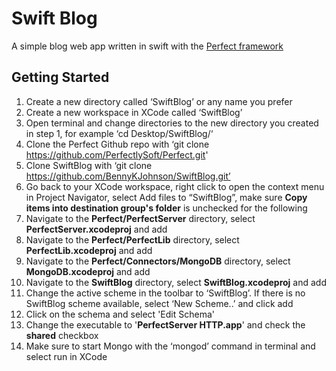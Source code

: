 # Swift Blog
A simple blog web app written in swift with the [Perfect framework](https://github.com/PerfectlySoft/Perfect)

## Getting Started
1. Create a new directory called ‘SwiftBlog’ or any name you prefer
2. Create a new workspace in XCode called ‘SwiftBlog’
3. Open terminal and change directories to the new directory you created in step 1, for example ‘cd Desktop/SwiftBlog/‘
4. Clone the Perfect Github repo with ‘git clone https://github.com/PerfectlySoft/Perfect.git'
5. Clone SwiftBlog with ‘git clone https://github.com/BennyKJohnson/SwiftBlog.git’
6. Go back to your XCode workspace,  right click to open the context menu in Project Navigator, 	select Add files to “SwiftBlog”, make sure **Copy items into destination group's folder** is unchecked for the following
  1. Navigate to the **Perfect/PerfectServer** directory, select **PerfectServer.xcodeproj** and add
  2. Navigate to the **Perfect/PerfectLib** directory, select **PerfectLib.xcodeproj** and add
  3. Navigate to the **Perfect/Connectors/MongoDB** directory, select **MongoDB.xcodeproj** and add
  4. Navigate to the **SwiftBlog** directory, select **SwiftBlog.xcodeproj** and add
7. Change the active scheme in the toolbar to ‘SwiftBlog’. If there is no SwiftBlog scheme available, select ‘New Scheme..’ and click add
8. Click on the schema and select 'Edit Schema'
9. Change the executable to '**PerfectServer HTTP.app**' and check the **shared** checkbox
10. Make sure to start Mongo with the ‘mongod’ command in terminal and select run in XCode

